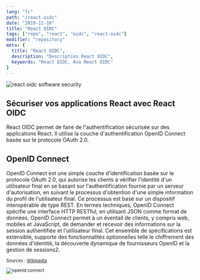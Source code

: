 ```yaml
---
lang: "fr"
path: "/react-oidc"
date: "2019-11-16"
title: "React OIDC"
tags: ["repo", "react", "oidc", "react-oidc"]
modifier: "repository"
meta: {
  title: "React OIDC",
  description: "Description React OIDC",
  keywords: "React OIDC, Axa React OIDC"
}
---
```


<section class="grid-2-small-1 af-post__section">
  <img class="af-post__img af-post__img--left" src="../../password.jpg" alt="react oidc software security" />
  <article class="af-post__article af-post__article--left">
    <h2 class="af-post__subtitle af-post__subtitle--left">Sécuriser vos applications React avec React OIDC</h2>
    <p class="af-post__content">React OIDC permet de faire de l'authentification sécurisée sur des applications React. Il utilise la couche d'authentification OpenID Connect basée sur le protocole OAuth 2.0.</p>
  </article>
</section>
<section class="grid-2-small-1 af-post__section">
  <article class="af-post__article af-post__article--right">
    <h2 class="af-post__subtitle af-post__subtitle--right">OpenID Connect</h2>
    <p class="af-post__content">OpenID Connect est une simple couche d'identification basée sur le protocole OAuth 2.0, qui autorise les clients à vérifier l'identité d'un utilisateur final en se basant sur l'authentification fournie par un serveur d'autorisation, en suivant le processus d'obtention d'une simple information du profil de l'utilisateur final. Ce processus est basé sur un dispositif interopérable de type REST. En termes techniques, OpenID Connect spécifie une interface HTTP RESTful, en utilisant JSON comme format de données.
OpenID Connect permet à un éventail de clients, y compris web, mobiles et JavaScript, de demander et recevoir des informations sur la session authentifiée et l'utilisateur final. Cet ensemble de spécifications est extensible, supporte des fonctionnalités optionnelles telle le chiffrement des données d'identité, la découverte dynamique de fournisseurs OpenID et la gestion de sessions2. </p>
  <small>Sources : <a href="https://fr.wikipedia.org/wiki/OpenID_Connect" target="blank" >Wikipedia</a></p>
  </article>
  <img class="af-post__img af-post__img--right" src="../../openid.svg" alt="openid connect" />
</section>
